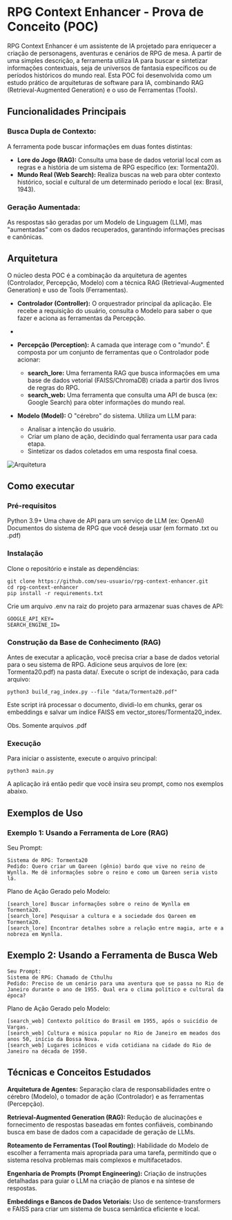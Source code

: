 
# RPG Context Enhancer - Prova de Conceito (POC)

RPG Context Enhancer é um assistente de IA projetado para enriquecer a criação de personagens, aventuras e cenários de RPG de mesa. 
A partir de uma simples descrição, a ferramenta utiliza IA para buscar e sintetizar informações contextuais, seja de universos de fantasia específicos ou de períodos históricos do mundo real.
Esta POC foi desenvolvida como um estudo prático de arquiteturas de software para IA, combinando RAG (Retrieval-Augmented Generation) e o uso de Ferramentas (Tools).


## Funcionalidades Principais

### Busca Dupla de Contexto: 
A ferramenta pode buscar informações em duas fontes distintas:
- **Lore do Jogo (RAG):** Consulta uma base de dados vetorial local com as regras e a história de um sistema de RPG específico (ex: Tormenta20).
- **Mundo Real (Web Search):** Realiza buscas na web para obter contexto histórico, social e cultural de um determinado período e local (ex: Brasil, 1943).

### Geração Aumentada: 
As respostas são geradas por um Modelo de Linguagem (LLM), mas "aumentadas" com os dados recuperados, garantindo informações precisas e canônicas.


## Arquitetura
O núcleo desta POC é a combinação da arquitetura de agentes (Controlador,  Percepção, Modelo) com a técnica RAG (Retrieval-Augmented Generation) e uso de Tools (Ferramentas).

- **Controlador (Controller):** O orquestrador principal da aplicação. Ele recebe a requisição do usuário, consulta o Modelo para saber o que fazer e aciona as ferramentas da Percepção.
- 
- **Percepção (Perception):** A camada que interage com o "mundo". É composta por um conjunto de ferramentas que o Controlador pode acionar:
  - **search_lore:** Uma ferramenta RAG que busca informações em uma base de dados vetorial (FAISS/ChromaDB) criada a partir dos livros de regras do RPG.
  - **search_web:** Uma ferramenta que consulta uma API de busca (ex: Google Search) para obter informações do mundo real.

- **Modelo (Model):** O "cérebro" do sistema. Utiliza um LLM para:
  - Analisar a intenção do usuário. 
  - Criar um plano de ação, decidindo qual ferramenta usar para cada etapa. 
  - Sintetizar os dados coletados em uma resposta final coesa.


![Arquitetura](diagram.png)


## Como executar

### Pré-requisitos
Python 3.9+
Uma chave de API para um serviço de LLM (ex: OpenAI)
Documentos do sistema de RPG que você deseja usar (em formato .txt ou .pdf)

### Instalação

Clone o repositório e instale as dependências:
```
git clone https://github.com/seu-usuario/rpg-context-enhancer.git
cd rpg-context-enhancer
pip install -r requirements.txt
```

Crie um arquivo .env na raiz do projeto para armazenar suas chaves de API:

```
GOOGLE_API_KEY=
SEARCH_ENGINE_ID=
```


### Construção da Base de Conhecimento (RAG)
Antes de executar a aplicação, você precisa criar a base de dados vetorial para o seu sistema de RPG.
Adicione seus arquivos de lore (ex: Tormenta20.pdf) na pasta data/.
Execute o script de indexação, para cada arquivo:

```
python3 build_rag_index.py --file "data/Tormenta20.pdf"
```

Este script irá processar o documento, dividi-lo em chunks, gerar os embeddings e salvar um índice FAISS em vector_stores/Tormenta20_index. 

Obs. Somente arquivos .pdf

### Execução
Para iniciar o assistente, execute o arquivo principal:

```
python3 main.py
```

A aplicação irá então pedir que você insira seu prompt, como nos exemplos abaixo.



## Exemplos de Uso

### Exemplo 1: Usando a Ferramenta de Lore (RAG)

Seu Prompt:
```
Sistema de RPG: Tormenta20
Pedido: Quero criar um Qareen (gênio) bardo que vive no reino de Wynlla. Me dê informações sobre o reino e como um Qareen seria visto lá.
```

Plano de Ação Gerado pelo Modelo:
```
[search_lore] Buscar informações sobre o reino de Wynlla em Tormenta20.
[search_lore] Pesquisar a cultura e a sociedade dos Qareen em Tormenta20.
[search_lore] Encontrar detalhes sobre a relação entre magia, arte e a nobreza em Wynlla.
```

## Exemplo 2: Usando a Ferramenta de Busca Web

```
Seu Prompt:
Sistema de RPG: Chamado de Cthulhu
Pedido: Preciso de um cenário para uma aventura que se passa no Rio de Janeiro durante o ano de 1955. Qual era o clima político e cultural da época?
```

Plano de Ação Gerado pelo Modelo:
```
[search_web] Contexto político do Brasil em 1955, após o suicídio de Vargas.
[search_web] Cultura e música popular no Rio de Janeiro em meados dos anos 50, início da Bossa Nova.
[search_web] Lugares icônicos e vida cotidiana na cidade do Rio de Janeiro na década de 1950.
```

## Técnicas e Conceitos Estudados
**Arquitetura de Agentes:** Separação clara de responsabilidades entre o cérebro (Modelo), o tomador de ação (Controlador) e as ferramentas (Percepção).

**Retrieval-Augmented Generation (RAG):** Redução de alucinações e fornecimento de respostas baseadas em fontes confiáveis, combinando busca em base de dados com a capacidade de geração de LLMs.

**Roteamento de Ferramentas (Tool Routing):** Habilidade do Modelo de escolher a ferramenta mais apropriada para uma tarefa, permitindo que o sistema resolva problemas mais complexos e multifacetados.

**Engenharia de Prompts (Prompt Engineering):** Criação de instruções detalhadas para guiar o LLM na criação de planos e na síntese de respostas.

**Embeddings e Bancos de Dados Vetoriais:** Uso de sentence-transformers e FAISS para criar um sistema de busca semântica eficiente e local.